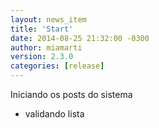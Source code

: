 ```yaml
---
layout: news_item
title: 'Start'
date: 2014-08-25 21:32:00 -0300
author: miamarti
version: 2.3.0
categories: [release]
---
```


Iniciando os posts do sistema

* validando lista
